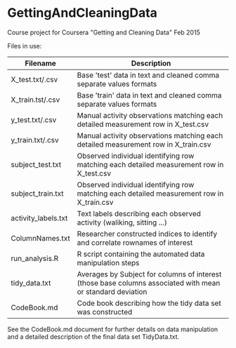 # GettingAndCleaningData
Course project for Coursera "Getting and Cleaning Data" Feb 2015

Files in use:

| Filename  | Description | 
| ------------- | ------------- |
| X_test.txt/.csv  | Base 'test' data in text and cleaned comma separate values formats  | 
| X_train.tst/.csv | Base 'train' data in text and cleaned comma separate values formats  |
| y_test.txt/.csv  | Manual activity observations matching each detailed measurement row in X_test.csv |
| y_train.txt/.csv  | Manual activity observations matching each detailed measurement row in X_train.csv |
| subject_test.txt  | Observed individual identifying row matching each detailed measurement row in X_test.csv   |
| subject_train.txt  | Observed individual identifying row matching each detailed measurement row in X_train.csv   |
| activity_labels.txt | Text labels describing each observed activity (waliking, sitting ...) |
| ColumnNames.txt  | Researcher constructed indices to identify and correlate rownames of interest |
| run_analysis.R  | R script containing the automated data manipulation steps | 
| tidy_data.txt  | Averages by Subject for columns of interest (those base columns associated with mean or standard deviation |
| CodeBook.md  | Code book describing how the tidy data set was constructed |

See the CodeBook.md document for further details on data manipulation and a detailed description of the final data set TidyData.txt.
